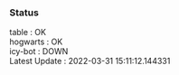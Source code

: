 ### Status


table : OK  
hogwarts : OK  
icy-bot : DOWN  
Latest Update : 2022-03-31 15:11:12.144331
